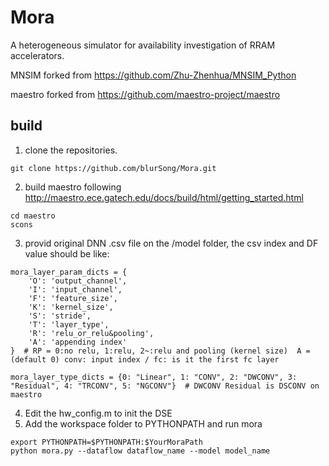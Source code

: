 # Mora
  A heterogeneous simulator for availability investigation of RRAM accelerators.
  
  MNSIM forked from https://github.com/Zhu-Zhenhua/MNSIM_Python
  
  maestro forked from https://github.com/maestro-project/maestro

## build
1. clone the repositories.  
```
git clone https://github.com/blurSong/Mora.git
```
2. build maestro following http://maestro.ece.gatech.edu/docs/build/html/getting_started.html
```
cd maestro
scons
```
3. provid original DNN .csv file on the /model folder, the csv index and DF value should be like: 
```
mora_layer_param_dicts = {
    'O': 'output_channel',
    'I': 'input_channel',
    'F': 'feature_size',
    'K': 'kernel_size',
    'S': 'stride',
    'T': 'layer_type',
    'R': 'relu_or_relu&pooling',
    'A': 'appending index'
}  # RP = 0:no relu, 1:relu, 2~:relu and pooling (kernel size)  A = (default 0) conv: input index / fc: is it the first fc layer 

```
```
mora_layer_type_dicts = {0: "Linear", 1: "CONV", 2: "DWCONV", 3: "Residual", 4: "TRCONV", 5: "NGCONV"}  # DWCONV Residual is DSCONV on maestro
```
4. Edit the hw_config.m to init the DSE
5. Add the workspace folder to PYTHONPATH and run mora
```
export PYTHONPATH=$PYTHONPATH:$YourMoraPath
python mora.py --dataflow dataflow_name --model model_name
```